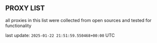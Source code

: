 ## PROXY LIST

all proxies in this list were collected from open sources and tested for functionality

last update: `2025-01-22 21:51:59.550468+00:00` UTC